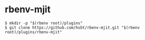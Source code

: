 # rbenv-mjit

```
$ mkdir -p "$(rbenv root)/plugins"
$ git clone https://github.com/hsbt/rbenv-mjit.git "$(rbenv root)/plugins/rbenv-mjit"
```
